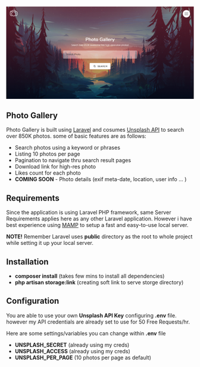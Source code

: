 <p align="center"><img src="screenshot.png"></p>

## Photo Gallery
Photo Gallery is built using [Laravel](https://laravel.com) and cosumes [Unsplash API](https://unsplash.com/developers) to search over 850K photos. some of basic features are as follows: 
- Search photos using a keyword or phrases
- Listing 10 photos per page
- Pagination to navigate thru search result pages
- Download link for high-res photo
- Likes count for each photo
- **COMING SOON** - Photo details (exif meta-date, location, user info ... ) 

## Requirements
Since the application is using Laravel PHP framework, same Server Requirements applies here as any other Laravel application. However i have best experience using [MAMP](https://www.mamp.info/en/) to setup a fast and easy-to-use local server.

**NOTE!** Remember Laravel uses **public** directory as the root to whole project while setting it up your local server.

## Installation
- **composer install**  (takes few mins to install all dependencies)
- **php artisan storage:link** (creating soft link to serve storge directory)

## Configuration
You are able to use your own **Unsplash API Key** configuring **.env** file. however my API credentials are already set to use for 50 Free Requests/hr.

Here are some settings/variables you can change within **.env** file
- **UNSPLASH_SECRET** (already using my creds)
- **UNSPLASH_ACCESS** (already using my creds)
- **UNSPLASH_PER_PAGE** (10 photos per page as default)